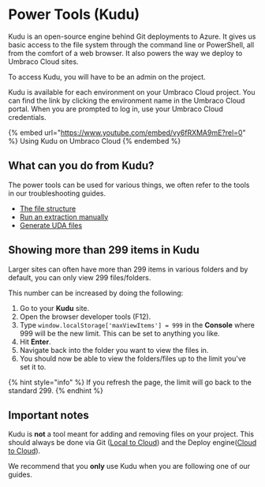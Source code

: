 # Power Tools (Kudu)

Kudu is an open-source engine behind Git deployments to Azure. It gives us basic access to the file system through the command line or PowerShell, all from the comfort of a web browser. It also powers the way we deploy to Umbraco Cloud sites.

To access Kudu, you will have to be an admin on the project.

Kudu is available for each environment on your Umbraco Cloud project. You can find the link by clicking the environment name in the Umbraco Cloud portal. When you are prompted to log in, use your Umbraco Cloud credentials.

{% embed url="https://www.youtube.com/embed/vy6fRXMA9mE?rel=0" %}
Using Kudu on Umbraco Cloud
{% endembed %}

## What can you do from Kudu?

The power tools can be used for various things, we often refer to the tools in our troubleshooting guides.

* [The file structure](file-structure-on-cloud.md)
* [Run an extraction manually](manual-extractions.md)
* [Generate UDA files](generating-uda-files.md)

## Showing more than 299 items in Kudu

Larger sites can often have more than 299 items in various folders and by default, you can only view 299 files/folders.

This number can be increased by doing the following:

1. Go to your **Kudu** site.
2. Open the browser developer tools (F12).
3. Type `window.localStorage['maxViewItems'] = 999` in the **Console** where 999 will be the new limit. This can be set to anything you like.
4. Hit **Enter**.
5. Navigate back into the folder you want to view the files in.
6. You should now be able to view the folders/files up to the limit you've set it to.

{% hint style="info" %}
If you refresh the page, the limit will go back to the standard 299.
{% endhint %}

## Important notes

Kudu is **not** a tool meant for adding and removing files on your project. This should always be done via Git ([Local to Cloud](../build-and-customize-your-solution/working-locally.md)) and the Deploy engine([Cloud to Cloud](broken-reference)).

We recommend that you **only** use Kudu when you are following one of our guides.
